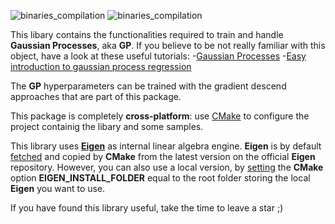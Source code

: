 ![binaries_compilation](https://github.com/andreacasalino/GaussianProcesses/actions/workflows/installArtifacts.yml/badge.svg)
![binaries_compilation](https://github.com/andreacasalino/GaussianProcesses/actions/workflows/runTests.yml/badge.svg)

This libary contains the functionalities required to train and handle **Gaussian Processes**, aka **GP**.
If you believe to be not really familiar with this object, have a look at these useful tutorials:
-[Gaussian Processes](https://www.youtube.com/watch?v=UBDgSHPxVME&t=794s)
-[Easy introduction to gaussian process regression](https://www.youtube.com/watch?v=iDzaoEwd0N0)

The **GP** hyperparameters can be trained with the gradient descend approaches that are part of this package.

This package is completely **cross-platform**: use [CMake](https://cmake.org) to configure the project containig the libary and some samples.

This library uses [**Eigen**](https://gitlab.com/libeigen/eigen) as internal linear algebra engine. 
**Eigen** is by default [fetched](https://cmake.org/cmake/help/latest/module/FetchContent.html) and copied by **CMake** from the latest version on the official **Eigen** repository.
However, you can also use a local version, by [setting](https://www.youtube.com/watch?v=LxHV-KNEG3k&t=1s) the **CMake** option **EIGEN_INSTALL_FOLDER** equal to the root folder storing the local **Eigen** you want to use.

If you have found this library useful, take the time to leave a star ;)

